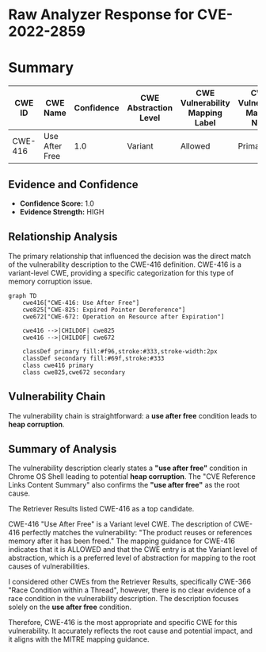 # Raw Analyzer Response for CVE-2022-2859

# Summary
| CWE ID | CWE Name | Confidence | CWE Abstraction Level | CWE Vulnerability Mapping Label | CWE-Vulnerability Mapping Notes |
|---|---|---|---|---|---|
| CWE-416 | Use After Free | 1.0 | Variant | Allowed | Primary CWE |

## Evidence and Confidence

*   **Confidence Score:** 1.0
*   **Evidence Strength:** HIGH

## Relationship Analysis
The primary relationship that influenced the decision was the direct match of the vulnerability description to the CWE-416 definition. CWE-416 is a variant-level CWE, providing a specific categorization for this type of memory corruption issue.

```mermaid
graph TD
    cwe416["CWE-416: Use After Free"]
    cwe825["CWE-825: Expired Pointer Dereference"]
    cwe672["CWE-672: Operation on Resource after Expiration"]

    cwe416 -->|CHILDOF| cwe825
    cwe416 -->|CHILDOF| cwe672
    
    classDef primary fill:#f96,stroke:#333,stroke-width:2px
    classDef secondary fill:#69f,stroke:#333
    class cwe416 primary
    class cwe825,cwe672 secondary
```

## Vulnerability Chain
The vulnerability chain is straightforward: a **use after free** condition leads to **heap corruption**.

## Summary of Analysis
The vulnerability description clearly states a **"use after free"** condition in Chrome OS Shell leading to potential **heap corruption**. The "CVE Reference Links Content Summary" also confirms the **"use after free"** as the root cause.

The Retriever Results listed CWE-416 as a top candidate.

CWE-416 "Use After Free" is a Variant level CWE. The description of CWE-416 perfectly matches the vulnerability: "The product reuses or references memory after it has been freed." The mapping guidance for CWE-416 indicates that it is ALLOWED and that the CWE entry is at the Variant level of abstraction, which is a preferred level of abstraction for mapping to the root causes of vulnerabilities.

I considered other CWEs from the Retriever Results, specifically CWE-366 "Race Condition within a Thread", however, there is no clear evidence of a race condition in the vulnerability description. The description focuses solely on the **use after free** condition.

Therefore, CWE-416 is the most appropriate and specific CWE for this vulnerability. It accurately reflects the root cause and potential impact, and it aligns with the MITRE mapping guidance.